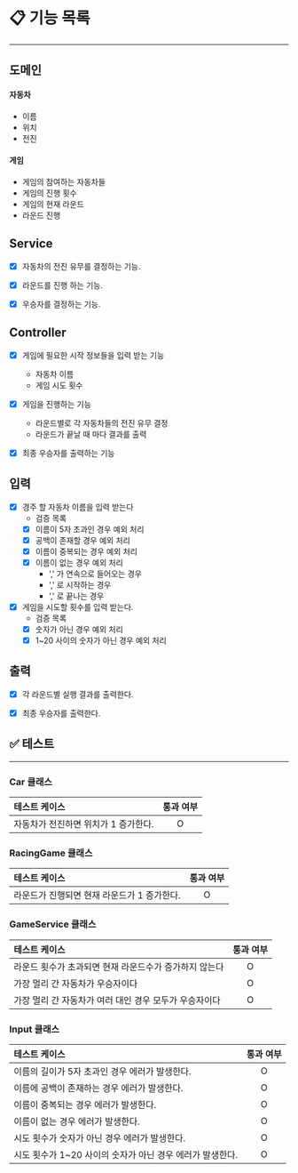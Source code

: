 # 📋 기능 목록

---

## 도메인
#### 자동차
- 이름
- 위치
- 전진 

#### 게임
- 게임의 참여하는 자동차들
- 게임의 진행 횟수
- 게임의 현재 라운드
- 라운드 진행

## Service
- [x] 자동차의 전진 유무를 결정하는 기능.
- [x] 라운드를 진행 하는 기능.
- [x] 우승자를 결정하는 기능.


## Controller
- [x] 게임에 필요한 시작 정보들을 입력 받는 기능
  - 자동차 이름
  - 게임 시도 횟수
- [x] 게임을 진행하는 기능
  - 라운드별로 각 자동차들의 전진 유무 결정
  - 라운드가 끝날 때 마다 결과를 출력
- [x] 최종 우승자를 출력하는 기능



## 입력
- [x] 경주 할 자동차 이름을 입력 받는다
  - 검증 목록
  - [x] 이름이 5자 초과인 경우 예외 처리
  - [x] 공백이 존재할 경우 예외 처리
  - [x] 이름이 중복되는 경우 예외 처리
  - [x] 이름이 없는 경우 예외 처리
    - ',' 가 연속으로 들어오는 경우
    - ',' 로 시작하는 경우
    - ',' 로 끝나는 경우

- [x] 게임을 시도할 횟수를 입력 받는다.
  - 검증 목록
  - [x] 숫자가 아닌 경우 예외 처리
  - [x] 1~20 사이의 숫자가 아닌 경우 예외 처리

## 출력
- [x] 각 라운드별 실행 결과를 출력한다.
- [x] 최종 우승자를 출력한다.


## ✅ 테스트

--- 

### Car 클래스

| 테스트 케이스               | 통과 여부 |
|:----------------------|:-----:|
| 자동차가 전진하면 위치가 1 증가한다. |   O   |

### RacingGame 클래스

| 테스트 케이스                   | 통과 여부 |
|:--------------------------|:-----:|
| 라운드가 진행되면 현재 라운드가 1 증가한다. |   O   |

### GameService 클래스

| 테스트 케이스                         | 통과 여부 |
|:--------------------------------|:-----:|
| 라운드 횟수가 초과되면 현재 라운드수가 증가하지 않는다  |   O   |
| 가장 멀리 간 자동차가 우승자이다              |   O   |
| 가장 멀리 간 자동차가 여러 대인 경우 모두가 우승자이다 |   O   |

### Input 클래스

| 테스트 케이스                     | 통과 여부 |
|:----------------------------|:-----:|
| 이름의 길이가 5자 초과인 경우 에러가 발생한다. |   O   |
| 이름에 공백이 존재하는 경우 에러가 발생한다. |   O   |
| 이름이 중복되는 경우 에러가 발생한다. |   O   |
| 이름이 없는 경우 에러가 발생한다. |   O   |
| 시도 횟수가 숫자가 아닌 경우 에러가 발생한다. |   O   |
| 시도 횟수가 1~20 사이의 숫자가 아닌 경우 에러가 발생한다. |   O   |

